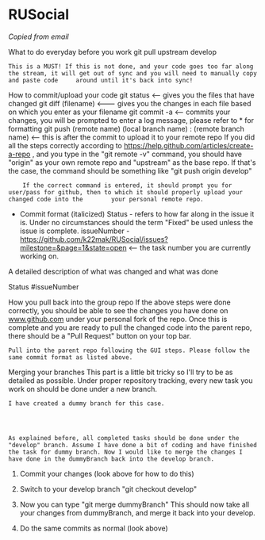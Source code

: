 RUSocial
========
*Copied from email*

What to do everyday before you work
  git pull upstream develop
	
	This is a MUST! If this is not done, and your code goes too far along the stream, it will get out of sync and you will need to manually copy and paste code 	around until it's back into sync!

How to commit/upload your code
	git status <-- gives you the files that have changed
	git diff (filename) <--- gives you the changes in each file based on which you enter as your filename
	git commit -a <-- commits your changes, you will be prompted to enter a log message, please refer to * for formatting
	git push (remote name) (local branch name) :  (remote branch name) <-- this is after the commit to upload it to your remote repo
		If you did all the steps correctly according to https://help.github.com/articles/create-a-repo , and you type in the "git remote -v" command, you should 		have "origin" as your own remote repo and "upstream" as the base repo.
		If that's the case, the command should be something like "git push origin develop"
		
		If the correct command is entered, it should prompt you for user/pass for github, then to which it should properly upload your changed code into the 		your personal remote repo.

* Commit format (italicized)
Status - refers to how far along in the issue it is. Under no circumstances should the term "Fixed" be used unless the issue is complete.
issueNumber - https://github.com/k22mak/RUSocial/issues?milestone=&page=1&state=open <-- the task number you are currently working on.

A detailed description of what was changed and what was done

Status #issueNumber


How you pull back into the group repo
	If the above steps were done correctly, you should be able to see the changes you have done on www.github.com under your personal fork of the repo.
	Once this is complete and you are ready to pull the changed code into the parent repo, there should be a "Pull Request" button on your top bar.

	Pull into the parent repo following the GUI steps. Please follow the same commit format as listed above.

Merging your branches
	This part is a little bit tricky so I'll try to be as detailed as possible.
	Under proper repository tracking, every new task you work on should be done under a new branch.
	
	I have created a dummy branch for this case.



	
	As explained before, all completed tasks should be done under the "develop" branch. Assume I have done a bit of coding and have finished the task for dummy branch. Now I would like to merge the changes I have done in the dummyBranch back into the develop branch.

1. Commit your changes (look above for how to do this)
2. Switch to your develop branch "git checkout develop"


3. Now you can type "git merge dummyBranch" 
	This should now take all your changes from dummyBranch, and merge it back into your develop.

4. Do the same commits as normal (look above)
